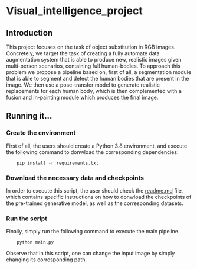 # Visual_intelligence_project
## Introduction
This project focuses on the task of object substitution in RGB images. Concretely, we target the task of creating a fully automate data augmentation system that is able to produce new, realistic images given multi-person scenarios, containing full human-bodies. To approach this problem we propose a pipeline based on, first of all, a segmentation module that is able to segment and detect the human bodies that are present in the image. We then use a pose-transfer model to generate realistic replacements for each human body, which is then complemented with a fusion and in-painting module which produces the final image. 

## Running it...
### Create the environment
First of all, the users should create a Python 3.8 environment, and execute the following command to donwload the corresponding dependencies:

```
    pip install -r requirements.txt
```

### Download the necessary data and checkpoints
In order to execute this script, the user should check the [readme.md](./human_body_generation/README.md) file, which contains specific instructions on how to donwload the checkpoints of the pre-trained generative model, as well as the corresponding datasets.

### Run the script
Finally, simply run the following command to execute the main pipeline.

```
    python main.py
```

Observe that in this script, one can change the input image by simply changing its corresponding path.

